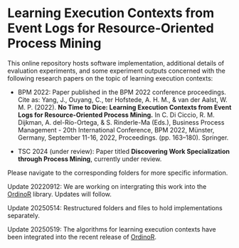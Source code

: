 # Learning Execution Contexts from Event Logs for Resource-Oriented Process Mining

This online repository hosts software implementation, additional details of
evaluation experiments, and some experiment outputs concerned with the following
research papers on the topic of learning execution contexts:

* BPM 2022:
Paper published in the BPM 2022 conference proceedings. Cite as: Yang, J.,
Ouyang, C., ter Hofstede, A. H. M., & van der Aalst, W. M. P. (2022). **No Time
to Dice: Learning Execution Contexts from Event Logs for
Resource-Oriented Process Mining.** In C. Di Ciccio, R. M. Dijkman, A.
del-Río-Ortega, & S. Rinderle-Ma (Eds.), Business Process Management - 20th
International Conference, BPM 2022, Münster, Germany, September 11-16, 2022,
Proceedings. (pp. 163–180). Springer.

* TSC 2024 (under review): 
Paper titled **Discovering Work Specialization through Process Mining**,
currently under review.

Please navigate to the corresponding folders for more specific information.

Update 20220912:
We are working on intergrating this work into the
[OrdinoR](https://ordinor.readthedocs.io/) library. Updates will follow. 

Update 20250514: 
Restructured folders and files to hold implementations separately.

Update 20250519: 
The algorithms for learning execution contexts have been integrated into the
recent release of [OrdinoR](https://pypi.org/project/ordinor/).
